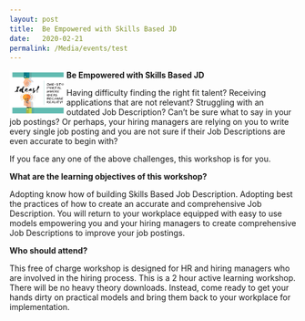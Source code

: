 ```yaml
---
layout: post
title:  Be Empowered with Skills Based JD
date:   2020-02-21
permalink: /Media/events/test
---
```

<img src="/images/programmes/products-and-services/3.jpg" align="left" style="width:100px;height:80px;">

<b>Be Empowered with Skills Based JD</b>

Having difficulty finding the right fit talent?  Receiving applications that are not relevant?  Struggling with an outdated Job Description?  Can’t be sure what to say in your job postings?  Or perhaps, your hiring managers are relying on you to write every single job posting and you are not sure if their Job Descriptions are even accurate to begin with?

If you face any one of the above challenges, this workshop is for you.

<b>What are the learning objectives of this workshop?</b>

Adopting know how of building Skills Based Job Description.
Adopting best the practices of how to create an accurate and comprehensive Job Description.
You will return to your workplace equipped with easy to use models empowering you and your hiring managers to create comprehensive Job Descriptions to improve your job postings.

<b>Who should attend?</b>

This free of charge workshop is designed for HR and hiring managers who are involved in the hiring process.  This is a 2 hour active learning workshop. There will be no heavy theory downloads.  Instead, come ready to get your hands dirty on practical models and bring them back to your workplace for implementation.

